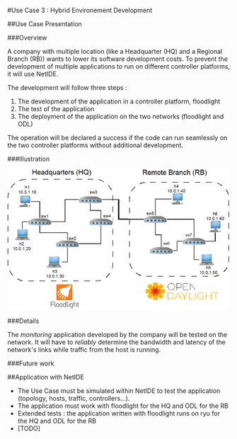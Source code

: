 #Use Case 3 : Hybrid Environement Development

##Use Case Presentation

###Overview

A company with multiple location (like a Headquarter (HQ) and a Regional Branch (RB)) wants to lower its software development costs.
To prevent the development of multiple applications to run on different controller platforms, it will use NetIDE.

The development will follow three steps :

1. The development of the application in a controller platform, floodlight
2. The test of the application
3. The deployment of the application on the two networks (floodlight and ODL)

The operation will be declared a success if the code can run seamlessly on the two controller platforms without additional development. 

###Illustration

![UC3 illustration](https://github.com/fp7-netide/Usecases/blob/development/Usecase3/topology.png)

###Details

The *monitoring* application developed by the company will be tested on the network.
It will have to _reliably_ determine the bandwidth and latency of the network's links while traffic from the host is running.

###Future work


##Application with NetIDE

* The Use Case must be simulated within NetIDE to test the application (topology, hosts, traffic, controllers...).
* The application must work with floodlight for the HQ and ODL for the RB
* Extended tests : the application written with floodlight runs on ryu for the HQ and ODL for the RB
* [TODO]

